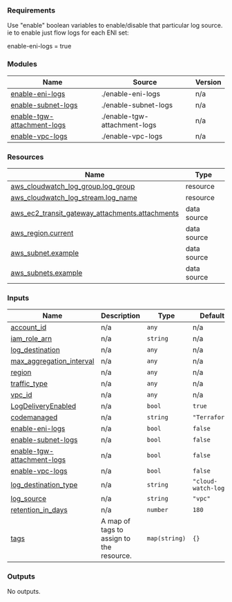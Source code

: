 <!-- BEGIN_TF_DOCS -->
### Requirements

Use "enable" boolean variables to enable/disable that particular log source. ie to enable just flow logs for each ENI
set: 

enable-eni-logs = true

### Modules

| Name | Source | Version |
|------|--------|---------|
| <a name="module_enable-eni-logs"></a> [enable-eni-logs](#module\_enable-eni-logs) | ./enable-eni-logs | n/a |
| <a name="module_enable-subnet-logs"></a> [enable-subnet-logs](#module\_enable-subnet-logs) | ./enable-subnet-logs | n/a |
| <a name="module_enable-tgw-attachment-logs"></a> [enable-tgw-attachment-logs](#module\_enable-tgw-attachment-logs) | ./enable-tgw-attachment-logs | n/a |
| <a name="module_enable-vpc-logs"></a> [enable-vpc-logs](#module\_enable-vpc-logs) | ./enable-vpc-logs | n/a |

### Resources

| Name | Type |
|------|------|
| [aws_cloudwatch_log_group.log_group](https://registry.terraform.io/providers/hashicorp/aws/latest/docs/resources/cloudwatch_log_group) | resource |
| [aws_cloudwatch_log_stream.log_name](https://registry.terraform.io/providers/hashicorp/aws/latest/docs/resources/cloudwatch_log_stream) | resource |
| [aws_ec2_transit_gateway_attachments.attachments](https://registry.terraform.io/providers/hashicorp/aws/latest/docs/data-sources/ec2_transit_gateway_attachments) | data source |
| [aws_region.current](https://registry.terraform.io/providers/hashicorp/aws/latest/docs/data-sources/region) | data source |
| [aws_subnet.example](https://registry.terraform.io/providers/hashicorp/aws/latest/docs/data-sources/subnet) | data source |
| [aws_subnets.example](https://registry.terraform.io/providers/hashicorp/aws/latest/docs/data-sources/subnets) | data source |

### Inputs

| Name | Description | Type | Default | Required |
|------|-------------|------|---------|:--------:|
| <a name="input_account_id"></a> [account\_id](#input\_account\_id) | n/a | `any` | n/a | yes |
| <a name="input_iam_role_arn"></a> [iam\_role\_arn](#input\_iam\_role\_arn) | n/a | `string` | n/a | yes |
| <a name="input_log_destination"></a> [log\_destination](#input\_log\_destination) | n/a | `any` | n/a | yes |
| <a name="input_max_aggregation_interval"></a> [max\_aggregation\_interval](#input\_max\_aggregation\_interval) | n/a | `any` | n/a | yes |
| <a name="input_region"></a> [region](#input\_region) | n/a | `any` | n/a | yes |
| <a name="input_traffic_type"></a> [traffic\_type](#input\_traffic\_type) | n/a | `any` | n/a | yes |
| <a name="input_vpc_id"></a> [vpc\_id](#input\_vpc\_id) | n/a | `any` | n/a | yes |
| <a name="input_LogDeliveryEnabled"></a> [LogDeliveryEnabled](#input\_LogDeliveryEnabled) | n/a | `bool` | `true` | no |
| <a name="input_codemanaged"></a> [codemanaged](#input\_codemanaged) | n/a | `string` | `"Terraform"` | no |
| <a name="input_enable-eni-logs"></a> [enable-eni-logs](#input\_enable-eni-logs) | n/a | `bool` | `false` | no |
| <a name="input_enable-subnet-logs"></a> [enable-subnet-logs](#input\_enable-subnet-logs) | n/a | `bool` | `false` | no |
| <a name="input_enable-tgw-attachment-logs"></a> [enable-tgw-attachment-logs](#input\_enable-tgw-attachment-logs) | n/a | `bool` | `false` | no |
| <a name="input_enable-vpc-logs"></a> [enable-vpc-logs](#input\_enable-vpc-logs) | n/a | `bool` | `false` | no |
| <a name="input_log_destination_type"></a> [log\_destination\_type](#input\_log\_destination\_type) | n/a | `string` | `"cloud-watch-logs"` | no |
| <a name="input_log_source"></a> [log\_source](#input\_log\_source) | n/a | `string` | `"vpc"` | no |
| <a name="input_retention_in_days"></a> [retention\_in\_days](#input\_retention\_in\_days) | n/a | `number` | `180` | no |
| <a name="input_tags"></a> [tags](#input\_tags) | A map of tags to assign to the resource. | `map(string)` | `{}` | no |

### Outputs

No outputs.
<!-- END_TF_DOCS -->